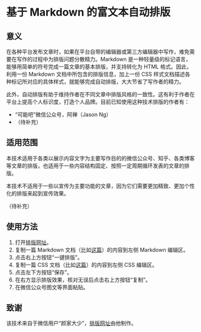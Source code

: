# 基于 Markdown 的富文本自动排版

## 意义

在各种平台发布文章时，如果在平台自带的编辑器或第三方编辑器中写作，难免需要在写作的过程中为排版问题分散精力。Markdown 是一种轻量级的标记语言，能够用简单的符号完成一篇文章的基本排版，并支持转化为 HTML 格式。因此，利用一份 Markdown 文档中所包含的排版信息，加上一份 CSS 样式文档描述各种标记所对应的具体样式，就能够完成自动排版，大大节省了写作者的精力。

此外，自动排版有助于维持作者在不同文章中排版风格的一致性。这有利于作者在平台上提高个人标识度，打造个人品牌。目前已知使用这种技术排版的作者有：

- “可能吧”微信公众号，阿禅（Jason Ng）
- （待补充）

## 适用范围

本技术适用于各类以展示内容文字为主要写作目的的微信公众号、知乎、各类博客等文章的排版，也适用于一些内容结构固定、按照一定周期循环发表的文章的排版。

本技术不适用于一些以宣传为主要功能的文章，因为它们需要更加精致、更加个性化的排版来起到宣传效果。

（待补充）

## 使用方法

1. 打开[排版网址](http://md.aclickall.com)。
2. 复制一篇 Markdown 文档（比如[这篇](https://github.com/tansongchen/Personalized-Output-Style/blob/master/Articles/%E8%8A%B1%E5%9B%AD%E5%AE%9D%E5%AE%9D2017_%E5%AD%A6%E6%9C%9F%E5%A4%8D%E7%9B%98%EF%BC%9A%E4%BB%8E%E7%BB%8F%E9%AA%8C%E4%B8%AD%E5%BF%AB%E9%80%9F%E5%AD%A6%E4%B9%A0.md)）的内容到左侧 Markdown 编辑区。
3. 点击右上方按钮“一键排版”。
4. 复制一篇 CSS 文档（比如[这篇](https://github.com/tansongchen/Personalized-Output-Style/blob/master/CSS/%E8%8A%B1%E5%9B%AD%E5%AE%9D%E5%AE%9D2017_%E4%B8%93%E9%A2%98%E6%96%87%E7%AB%A0.css)）的内容到左侧 CSS 编辑区。
5. 点击左下方按钮“保存”。
6. 在右方显示排版效果，核对无误后点击右上方按钮“复制”。
7. 在微信公众号图文等界面粘贴。

## 致谢

该技术来自于微信用户“颜家大少”，[排版网址](http://md.aclickall.com)由他制作。
